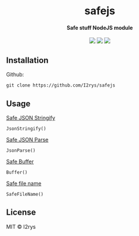 <h1 align="center">safejs</h1>
<h4 align="center">Safe stuff NodeJS module</h4>
<p align="center">
	<a href="https://github.com/I2rys/safejs/blob/main/LICENSE"><img src="https://img.shields.io/github/license/I2rys/safejs?style=flat-square"></img></a>
	<a href="https://github.com/I2rys/safejs/issues"><img src="https://img.shields.io/github/issues/I2rys/safejs.svg"></img></a>
	<a href="https://nodejs.org/"><img src="https://img.shields.io/badge/-Nodejs-green?style=flat-square&logo=Node.js"></img></a>
</p>


## Installation
Github:

    git clone https://github.com/I2rys/safejs
    
## Usage
[Safe JSON Stringify](https://www.npmjs.com/package/fast-safe-stringify)
```
JsonStringify()
```

[Safe JSON Parse](https://www.npmjs.com/package/fast-json-parse)
```
JsonParse()
```

[Safe Buffer](https://www.npmjs.com/package/safe-buffer)
```
Buffer()
```

[Safe file name](https://www.npmjs.com/package/filenamify)
```
SafeFileName()
```

## License
MIT © I2rys